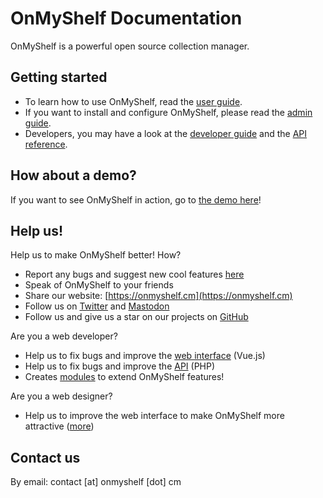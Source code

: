 # OnMyShelf Documentation

OnMyShelf is a powerful open source collection manager.

## Getting started
- To learn how to use OnMyShelf, read the [user guide](user-guide).
- If you want to install and configure OnMyShelf, please read the [admin guide](admin-guide).
- Developers, you may have a look at the [developer guide](developer-guide) and the [API reference](api-reference).

## How about a demo?
If you want to see OnMyShelf in action, go to [the demo here](https://demo.onmyshelf.cm)!

## Help us!
Help us to make OnMyShelf better! How?

- Report any bugs and suggest new cool features [here](https://github.com/onmyshelf/onmyshelf/issues)
- Speak of OnMyShelf to your friends
- Share our website: [https://onmyshelf.cm](https://onmyshelf.cm)
- Follow us on [Twitter](https://twitter.com/onmyshelfcm) and [Mastodon](https://hostux.social/@onmyshelf)
- Follow us and give us a star on our projects on [GitHub](https://github.com/onmyshelf/onmyshelf)

Are you a web developer?

- Help us to fix bugs and improve the [web interface](https://github.com/onmyshelf/web) (Vue.js)
- Help us to fix bugs and improve the [API](https://github.com/onmyshelf/api) (PHP)
- Creates [modules](https://docs.onmyshelf.cm/developer-guide/modules/) to extend OnMyShelf features!

Are you a web designer?

- Help us to improve the web interface to make OnMyShelf more attractive ([more](https://github.com/onmyshelf/onmyshelf/issues?q=is%3Aissue+is%3Aopen+label%3AInterface))

## Contact us
By email: contact [at] onmyshelf [dot] cm